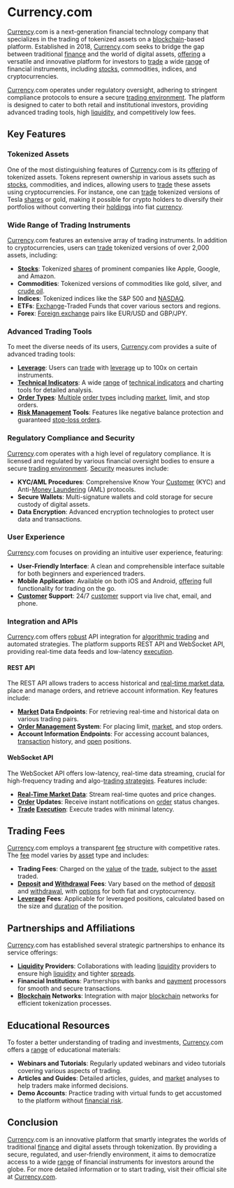 # Currency.com

[Currency](../c/currency.md).com is a next-generation financial technology company that specializes in the trading of tokenized assets on a [blockchain](../b/blockchain_in_trading.md)-based platform. Established in 2018, [Currency](../c/currency.md).com seeks to bridge the gap between traditional [finance](../f/finance.md) and the world of digital assets, [offering](../o/offering.md) a versatile and innovative platform for investors to [trade](../t/trade.md) a wide [range](../r/range.md) of financial instruments, including [stocks](../s/stock.md), commodities, indices, and cryptocurrencies.

[Currency](../c/currency.md).com operates under regulatory oversight, adhering to stringent compliance protocols to ensure a secure [trading environment](../t/trading_environment.md). The platform is designed to cater to both retail and institutional investors, providing advanced trading tools, high [liquidity](../l/liquidity.md), and competitively low fees. 

## Key Features

### Tokenized Assets
One of the most distinguishing features of [Currency](../c/currency.md).com is its [offering](../o/offering.md) of tokenized assets. Tokens represent ownership in various assets such as [stocks](../s/stock.md), commodities, and indices, allowing users to [trade](../t/trade.md) these assets using cryptocurrencies. For instance, one can [trade](../t/trade.md) tokenized versions of Tesla [shares](../s/shares.md) or gold, making it possible for crypto holders to diversify their portfolios without converting their [holdings](../h/holdings.md) into fiat [currency](../c/currency.md).

### Wide Range of Trading Instruments
[Currency](../c/currency.md).com features an extensive array of trading instruments. In addition to cryptocurrencies, users can [trade](../t/trade.md) tokenized versions of over 2,000 assets, including:
- **[Stocks](../s/stock.md)**: Tokenized [shares](../s/shares.md) of prominent companies like Apple, Google, and Amazon.
- **Commodities**: Tokenized versions of commodities like gold, silver, and [crude oil](../c/crude_oil.md).
- **Indices**: Tokenized indices like the S&P 500 and [NASDAQ](../n/nasdaq.md).
- **ETFs**: [Exchange](../e/exchange.md)-Traded Funds that cover various sectors and regions.
- **Forex**: [Foreign exchange](../f/foreign_exchange.md) pairs like EUR/USD and GBP/JPY.

### Advanced Trading Tools
To meet the diverse needs of its users, [Currency](../c/currency.md).com provides a suite of advanced trading tools:
- **[Leverage](../l/leverage.md)**: Users can [trade](../t/trade.md) with [leverage](../l/leverage.md) up to 100x on certain instruments.
- **[Technical Indicators](../t/technical_indicator.md)**: A wide [range](../r/range.md) of [technical indicators](../t/technical_indicator.md) and charting tools for detailed analysis.
- **[Order Types](../o/order_types_in_trading.md)**: [Multiple](../m/multiple.md) [order types](../o/order_types_in_trading.md) including [market](../m/market.md), limit, and stop orders.
- **[Risk Management](../r/risk_management.md) Tools**: Features like negative balance protection and guaranteed [stop-loss orders](../s/stop-loss_orders.md).

### Regulatory Compliance and Security
[Currency](../c/currency.md).com operates with a high level of regulatory compliance. It is licensed and regulated by various financial oversight bodies to ensure a secure [trading environment](../t/trading_environment.md). [Security](../s/security.md) measures include:
- **KYC/AML Procedures**: Comprehensive Know Your [Customer](../c/customer.md) (KYC) and Anti-[Money Laundering](../m/money_laundering.md) (AML) protocols.
- **Secure Wallets**: Multi-signature wallets and cold storage for secure custody of digital assets.
- **Data Encryption**: Advanced encryption technologies to protect user data and transactions.

### User Experience
[Currency](../c/currency.md).com focuses on providing an intuitive user experience, featuring:
- **User-Friendly Interface**: A clean and comprehensible interface suitable for both beginners and experienced traders.
- **Mobile Application**: Available on both iOS and Android, [offering](../o/offering.md) full functionality for trading on the go.
- **[Customer](../c/customer.md) Support**: 24/7 [customer](../c/customer.md) support via live chat, email, and phone.

### Integration and APIs
[Currency](../c/currency.md).com offers [robust](../r/robust.md) API integration for [algorithmic trading](../a/accountability.md) and automated strategies. The platform supports REST API and WebSocket API, providing real-time data feeds and low-latency [execution](../e/execution.md).

#### REST API
The REST API allows traders to access historical and [real-time market data](../r/real-time_market_data.md), place and manage orders, and retrieve account information. Key features include:
- **[Market](../m/market.md) Data Endpoints**: For retrieving real-time and historical data on various trading pairs.
- **[Order Management](../o/order_management_in_trading.md) System**: For placing limit, [market](../m/market.md), and stop orders.
- **Account Information Endpoints**: For accessing account balances, [transaction](../t/transaction.md) history, and [open](../o/open.md) positions.

#### WebSocket API
The WebSocket API offers low-latency, real-time data streaming, crucial for high-frequency trading and algo-[trading strategies](../t/trading_strategies.md). Features include:
- **[Real-Time Market Data](../r/real-time_market_data.md)**: Stream real-time quotes and price changes.
- **[Order](../o/order.md) Updates**: Receive instant notifications on [order](../o/order.md) status changes.
- **[Trade](../t/trade.md) [Execution](../e/execution.md)**: Execute trades with minimal latency.

## Trading Fees
[Currency](../c/currency.md).com employs a transparent [fee](../f/fee.md) structure with competitive rates. The [fee](../f/fee.md) model varies by [asset](../a/asset.md) type and includes:
- **Trading Fees**: Charged on the [value](../v/value.md) of the [trade](../t/trade.md), subject to the [asset](../a/asset.md) traded.
- **[Deposit](../d/deposit.md) and [Withdrawal](../w/withdrawal.md) Fees**: Vary based on the method of [deposit](../d/deposit.md) and [withdrawal](../w/withdrawal.md), with [options](../o/options.md) for both fiat and cryptocurrency.
- **[Leverage](../l/leverage.md) Fees**: Applicable for leveraged positions, calculated based on the size and [duration](../d/duration.md) of the position.

## Partnerships and Affiliations
[Currency](../c/currency.md).com has established several strategic partnerships to enhance its service offerings:
- **[Liquidity](../l/liquidity.md) Providers**: Collaborations with leading [liquidity](../l/liquidity.md) providers to ensure high [liquidity](../l/liquidity.md) and tighter [spreads](../s/spreads.md).
- **Financial Institutions**: Partnerships with banks and [payment](../p/payment.md) processors for smooth and secure transactions.
- **[Blockchain](../b/blockchain_in_trading.md) Networks**: Integration with major [blockchain](../b/blockchain_in_trading.md) networks for efficient tokenization processes.

## Educational Resources
To foster a better understanding of trading and investments, [Currency](../c/currency.md).com offers a [range](../r/range.md) of educational materials:
- **Webinars and Tutorials**: Regularly updated webinars and video tutorials covering various aspects of trading.
- **Articles and Guides**: Detailed articles, guides, and [market](../m/market.md) analyses to help traders make informed decisions.
- **Demo Accounts**: Practice trading with virtual funds to get accustomed to the platform without [financial risk](../f/financial_risk.md).

## Conclusion
[Currency](../c/currency.md).com is an innovative platform that smartly integrates the worlds of traditional [finance](../f/finance.md) and digital assets through tokenization. By providing a secure, regulated, and user-friendly environment, it aims to democratize access to a wide [range](../r/range.md) of financial instruments for investors around the globe. For more detailed information or to start trading, visit their official site at [Currency.com](https://currency.com/).